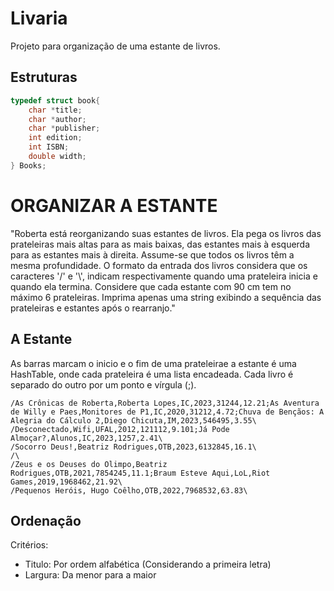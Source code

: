 # Livaria
Projeto para organização de uma estante de livros.

## Estruturas
```c
typedef struct book{
    char *title;
    char *author;
    char *publisher;
    int edition;
    int ISBN;
    double width;
} Books;
```

# ORGANIZAR A ESTANTE
"Roberta está reorganizando suas estantes de livros. Ela pega os livros das prateleiras mais altas para as mais baixas, das estantes mais à esquerda para as estantes mais à direita. Assume-se que todos os livros têm a mesma profundidade. O formato da entrada dos livros considera que os caracteres '/' e '\\', indicam respectivamente quando uma prateleira inicia e quando ela termina. Considere que cada estante com 90 cm tem no máximo 6 prateleiras. Imprima apenas uma string exibindo a sequência das prateleiras e estantes após o rearranjo."


## A Estante
As barras marcam o inicio e o fim de uma prateleirae a estante é uma HashTable, onde cada prateleira é uma lista encadeada. Cada livro é separado do outro por um ponto e vírgula (;).

    /As Crônicas de Roberta,Roberta Lopes,IC,2023,31244,12.21;As Aventura de Willy e Paes,Monitores de P1,IC,2020,31212,4.72;Chuva de Bençãos: A Alegria do Cálculo 2,Diego Chicuta,IM,2023,546495,3.55\
    /Desconectado,Wifi,UFAL,2012,121112,9.101;Já Pode Almoçar?,Alunos,IC,2023,1257,2.41\
    /Socorro Deus!,Beatriz Rodrigues,OTB,2023,6132845,16.1\ 
    /\ 
    /Zeus e os Deuses do Olimpo,Beatriz Rodrigues,OTB,2021,7854245,11.1;Braum Esteve Aqui,LoL,Riot Games,2019,1968462,21.92\
    /Pequenos Heróis, Hugo Coêlho,OTB,2022,7968532,63.83\


## Ordenação
Critérios: 
 - Titulo: Por ordem alfabética (Considerando a primeira letra)
 - Largura: Da menor para a maior

